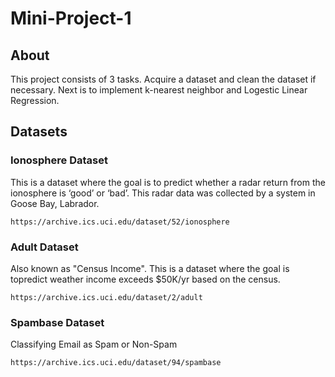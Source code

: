 # Mini-Project-1

## About 
This project consists of 3 tasks. Acquire a dataset and clean the dataset if necessary. Next is to implement k-nearest neighbor and Logestic Linear Regression.

## Datasets
### Ionosphere Dataset
This is a dataset where the goal is to predict whether a radar return from the ionosphere is ‘good’ or ‘bad’. This radar data was collected by a system in Goose Bay, Labrador.

```
https://archive.ics.uci.edu/dataset/52/ionosphere
```

### Adult Dataset
Also known as "Census Income". This is a dataset where the goal is topredict weather income exceeds $50K/yr based on the census.
```
https://archive.ics.uci.edu/dataset/2/adult
```

### Spambase Dataset
Classifying Email as Spam or Non-Spam
```
https://archive.ics.uci.edu/dataset/94/spambase
```